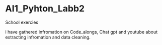 # AI1_Pyhton_Labb2
School exercies

i have gathered infromation on Code_alongs, Chat gpt and youtube about extracting infromation and data cleaning.
